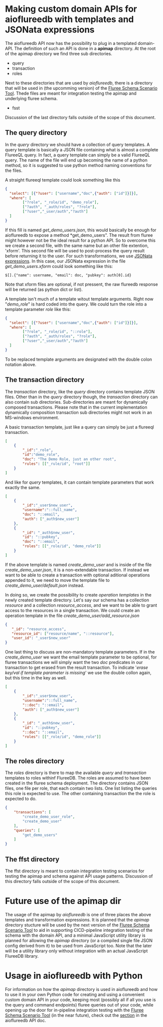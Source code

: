 # Making custom domain APIs for aioflureedb with templates and JSONata expressions

The aioflureedb API now has the possibility to plug in a templated domain-API. 
The definition of such an API is done in a **apimap** directory. At the root of 
the apimap directory we find three sub directories.

* query
* transaction
* roles

Next to these directories that are used by *aioflureedb*, there is a directory that will be used in (the upcomming version) of the [Fluree Schema Scenario Tool](https://github.com/pibara/fluree-schema-scenario-tool). Thede files are meant for integration testing the apimap and underlying fluree schema.

* fsst

Discussion of the last directory falls outside of the scope of this document.

## The query directory

In the *query* directory we should have a collection of query templates. A query template is basically a JSON file
containing what is almost a complete FlureeQL query. In fact, a query template can simply be a valid FlureeQL query.
The name of the file will end up becoming the name of a python method, so it is suggested to use python method naming conventions for the files.

A straight flureeql template could look something like this

```json
{
  "select": [{"?user": ["username","doc",{"auth": ["id"]}]}],
  "where": [
        ["?role", "_role/id", "demo_role"],
        ["?auth", "_auth/roles", "?role"],
        ["?user","_user/auth","?auth"]
  ]
}
```

If this fill is named *get_demo_users.json*, this would basically be enough for aioflureedb to expose a method *get_demo_users".  The result from fluree might however not be the ideal result for a python API. So to overcome this we create a second file, with the same name but an other file extention, 'xform'. This second file will be used to post-process the query result before returning it to the user. For such transformations, we use [JSONata expressions](https://jsonata.org/). In this case, our JSONata expression in the file *get_demo_users.xform* could look something like this:

```
$[].{"name": username, "email": doc, "pubkey": auth[0].id}
```

Note that xform files are optional, if not pressent, the raw flureedb response will be returned (as python dict or list).

A template isn't much of a template witout template arguments. Right now "*demo_role*" is hard coded into the query. We could turn the role into a template parameter *role* like this:

```json
{
  "select": [{"?user": ["username","doc",{"auth": ["id"]}]}],
  "where": [
        ["?role", "_role/id", "::role"],
        ["?auth", "_auth/roles", "?role"],
        ["?user","_user/auth","?auth"]
  ]
}
```

To be replaced template arguments are designated with the double colon notation above.

## The transaction directory

The *transaction* directory, like the *query* directory contains template JSON files. Other than in the *query* directory though, the *transaction* directory can also contain sub directories. Sub-directories are meant for dynamically composed transactions. Please note that in the current implementation dynamically composition transaction sub directories might not work in an MS-windows environment. 

A basic transaction template, just like a query can simply be just a flureeql transaction.

```json
[
    {
        "_id":"_role",
        "id":"demo_role",
        "doc": "The Demo Role, just an other root",
        "rules": [["_rule/id", "root"]]
    }
]
```

And like for *query* templates, it can contain template parameters that work exactly the same.

```json
[
    {
        "_id":"_user$new_user",
        "username":"::full_name",
        "doc": "::email",
        "auth": ["_auth$new_user"]
    },
    {
        "_id": "_auth$new_user",
        "id": "::pubkey",
        "doc": "::email",
        "roles": [["_role/id", "demo_role"]]
    }
]
```
If the above template is named *create_demo_user* and is inside of the file *create_demo_user.json*, it is a non-extendable transaction. If instead we want to be able to create a transaction with optional aditional operations appended to it, we need to move the template file to *create_demo_user/default.json* instead.

In doing so, we create the possibility to create *operation templates* in the newly created template directory. Let's say our schema has a collection *resource* and a collection *resource_access*, and we want to be able to grant access to the resources in a single transaction. We could create an operation template in the file *create_demo_user/add_resource.json*

```json
{
   "_id": "resource_access",
   "resource_id": ["resource/name", "::resource"],
   "user_id": "_user$new_user"
}
```

One last thing to discuss are non-mandatory template parameters. If in the *create_demo_user* we want the email template parameter to be optional, for fluree transactions we will simply want the two *doc* predicates in our transaction to get erased from the result transaction. To indicate '*erase key/val if template parameter is missing*' we use the double collon again, but this time in the key as well.

```json
[
    {
        "_id":"_user$new_user",
        "username":"::full_name",
        "::doc": "::email",
        "auth": ["_auth$new_user"]
    },
    {
        "_id": "_auth$new_user",
        "id": "::pubkey",
        "::doc": "::email",
        "roles": [["_role/id", "demo_role"]]
    }
]
```

## The roles directory

The *roles* directory is there to map the available *query* and *transaction* templates to roles withinf FlureeDB. The roles are assumed to have been created in the fluree schema deployment. The directory contains JSON files, one file per role, that each contain two lists. One list listing the queries this role is expected to use. The other containing transaction the the role is expected to do. 

```json
{
    "transactions": [
        "create_demo_user_role",
        "create_demo_user"
    ],
    "queries": [
        "get_demo_users"
    ]
}
```

## The ffst directory

The ffst directory is meant to contain integration testing scenarios for testing the apimap and schema against API usage patterns. Discussion of this directory falls outside of the scope of this document.

# Future use of the apimap dir

The usage of the apimap by *aioflureedb* is one of three places the above templates and transformation expressions. It is planned that the *apimap* directory stucture will be used by the next version of the [Fluree Schema Scenario Tool](https://github.com/pibara/fluree-schema-scenario-tool) to aid in supporting CICD-pipeline integration testing of the schema with the domain API, and a minimal JavaScript utility library is planned for allowing the *apimap* directory (or a compiled single file JSON config derived from it) to be used from JavaScript too. Note that the later will be a utility library only without integration with an actual JavaScript FlureeDB library.

# Usage in aioflureedb with Python

For information on how the *apimap* directory is used in aioflureedb and how to use it in your own Python code for creating and using a convenient custom domain API in your code, keeping most (possibly all if all you use is the query and command endpoints) fluree queries out of your code, while opening up the door for in-pipeline integration testing with the [Fluree Schema Scenario Tool](https://github.com/pibara/fluree-schema-scenario-tool) (in the near future), check out the [section](https://github.com/pibara/aioflureedb/blob/master/API.md#your-own-domain-api) in the aioflureedb API doc.
